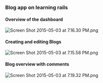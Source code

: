 
### Blog app on learning rails ###

#### Overview of the dashboard ####
![Screen Shot 2015-05-03 at 7.16.30 PM.png](https://bitbucket.org/repo/eMrKMB/images/2372760377-Screen%20Shot%202015-05-03%20at%207.16.30%20PM.png)

#### Creating and editing Blogs ####
![Screen Shot 2015-05-03 at 7.15.58 PM.png](https://bitbucket.org/repo/eMrKMB/images/942905082-Screen%20Shot%202015-05-03%20at%207.15.58%20PM.png)

#### Blog overview with comments ####
![Screen Shot 2015-05-03 at 7.19.32 PM.png](https://bitbucket.org/repo/eMrKMB/images/1733148243-Screen%20Shot%202015-05-03%20at%207.19.32%20PM.png)